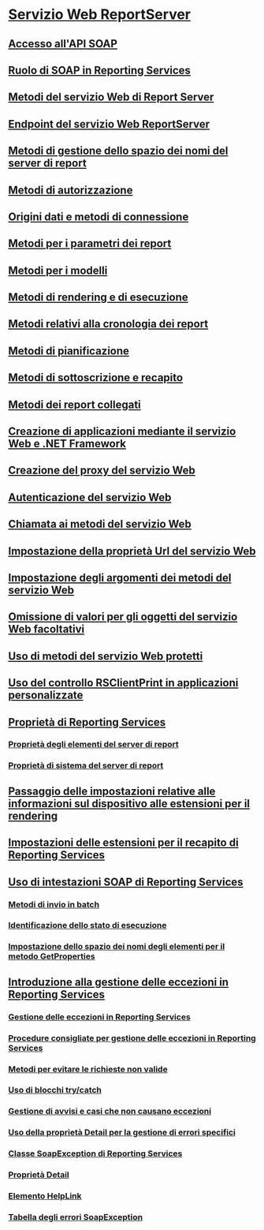 # [Servizio Web ReportServer](report-server-web-service.md)
## [Accesso all'API SOAP](accessing-the-soap-api.md)
## [Ruolo di SOAP in Reporting Services](the-role-of-soap-in-reporting-services.md)
## [Metodi del servizio Web di Report Server](methods/report-server-web-service-methods.md)
## [Endpoint del servizio Web ReportServer](methods/report-server-web-service-endpoints.md)
## [Metodi di gestione dello spazio dei nomi del server di report](methods/report-server-namespace-management-methods.md)
## [Metodi di autorizzazione](methods/authorization-methods.md)
## [Origini dati e metodi di connessione](methods/data-sources-and-connection-methods.md)
## [Metodi per i parametri dei report](methods/report-parameters-methods.md)
## [Metodi per i modelli](methods/model-methods-report-server-web-service.md)
## [Metodi di rendering e di esecuzione](methods/rendering-and-execution-methods.md)
## [Metodi relativi alla cronologia dei report](methods/report-history-methods.md)
## [Metodi di pianificazione](methods/scheduling-methods.md)
## [Metodi di sottoscrizione e recapito](methods/subscription-and-delivery-methods.md)
## [Metodi dei report collegati](methods/linked-reports-methods.md)
## [Creazione di applicazioni mediante il servizio Web e .NET Framework](net-framework/building-applications-using-the-web-service-and-the-net-framework.md)
## [Creazione del proxy del servizio Web](net-framework/creating-the-web-service-proxy.md)
## [Autenticazione del servizio Web](net-framework/web-service-authentication.md)
## [Chiamata ai metodi del servizio Web](net-framework/calling-web-service-methods.md)
## [Impostazione della proprietà Url del servizio Web](net-framework/setting-the-url-property-of-the-web-service.md)
## [Impostazione degli argomenti dei metodi del servizio Web](net-framework/supplying-web-service-method-arguments.md)
## [Omissione di valori per gli oggetti del servizio Web facoltativi](net-framework/omitting-values-for-optional-web-service-objects.md)
## [Uso di metodi del servizio Web protetti](net-framework/using-secure-web-service-methods.md)
## [Uso del controllo RSClientPrint in applicazioni personalizzate](net-framework/using-the-rsclientprint-control-in-custom-applications.md)
## [Proprietà di Reporting Services](net-framework/reporting-services-properties.md)
### [Proprietà degli elementi del server di report](net-framework/reporting-services-properties-report-server-item-properties.md)
### [Proprietà di sistema del server di report](net-framework/reporting-services-properties-report-server-system-properties.md)
## [Passaggio delle impostazioni relative alle informazioni sul dispositivo alle estensioni per il rendering](net-framework/passing-device-information-settings-to-rendering-extensions.md)
## [Impostazioni delle estensioni per il recapito di Reporting Services](net-framework/reporting-services-delivery-extension-settings.md)
## [Uso di intestazioni SOAP di Reporting Services](../report-server-web-service-net-framework-soap-headers/using-reporting-services-soap-headers.md)
### [Metodi di invio in batch](../report-server-web-service-net-framework-soap-headers/batching-methods.md)
### [Identificazione dello stato di esecuzione](../report-server-web-service-net-framework-soap-headers/identifying-execution-state.md)
### [Impostazione dello spazio dei nomi degli elementi per il metodo GetProperties](../report-server-web-service-net-framework-soap-headers/setting-the-item-namespace-for-the-getproperties-method.md)
## [Introduzione alla gestione delle eccezioni in Reporting Services](../report-server-web-service-net-framework-exception-handling/introducing-exception-handling-in-reporting-services.md)
### [Gestione delle eccezioni in Reporting Services](../report-server-web-service-net-framework-exception-handling/handling-exceptions-in-reporting-services.md)
### [Procedure consigliate per gestione delle eccezioni in Reporting Services](../report-server-web-service-net-framework-exception-handling/best-practices/best-practices-for-reporting-services-exception-handling.md)
### [Metodi per evitare le richieste non valide](../report-server-web-service-net-framework-exception-handling/best-practices/preventing-invalid-requests.md)
### [Uso di blocchi try/catch](../report-server-web-service-net-framework-exception-handling/best-practices/using-try-and-catch-blocks.md)
### [Gestione di avvisi e casi che non causano eccezioni](../report-server-web-service-net-framework-exception-handling/best-practices/handling-warnings-and-cases-that-do-not-cause-exceptions.md)
### [Uso della proprietà Detail per la gestione di errori specifici](../report-server-web-service-net-framework-exception-handling/best-practices/using-the-detail-property-to-handle-specific-errors.md)
### [Classe SoapException di Reporting Services](../report-server-web-service-net-framework-exception-handling/soapexception-class/reporting-services-soapexception-class.md)
### [Proprietà Detail](../report-server-web-service-net-framework-exception-handling/soapexception-class/detail-property.md)
### [Elemento HelpLink](../report-server-web-service-net-framework-exception-handling/soapexception-class/helplink-element.md)
### [Tabella degli errori SoapException](../report-server-web-service-net-framework-exception-handling/soapexception-class/soapexception-errors-table.md)
